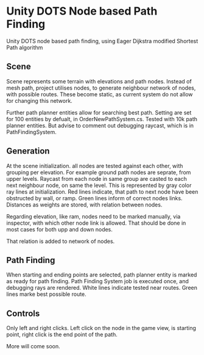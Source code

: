 # Unity DOTS Node based Path Finding

Unity DOTS node based path finding, using Eager Dijkstra modified Shortest Path algorithm


## Scene

Scene represents some terrain with elevations and path nodes.
Instead of mesh path, project utilises nodes, to generate neighbour network of nodes, with possible routes.
These become static, as current system do not allow for changing this network.

Further path planner entities allow for searching best path.
Setting are set for 100 entities by defualt, in OrderNewPathSystem.cs.
Tested with 10k path planner entities. But advise to comment out debugging raycast, which is in PathFindingSystem.


## Generation

At the scene initialization. all nodes are tested against each other, with grouping per elevation.
For example ground path nodes are seprate, from upper levels.
Raycast from each node in same group are casted to each next neighbour node, on same the level.
This is represented by gray color ray lines at initialization.
Red lines indicate, that path to next node have been obstructed by wall, or ramp.
Green lines inform of correct nodes links.
Distances as weights are stored, with relation between nodes.

Regarding elevation, like ram, nodes need to be marked manually, via inspector, with which other node link is allowed.
That should be done in most cases for both upp and down nodes.

That relation is added to network of nodes.


## Path Finding

When starting and ending points are selected, path planner entity is marked as ready for path finding.
Path Finding System job is executed once, and debugging rays are rendered.
White lines indicate tested near routes.
Green lines marke best possible route.


## Controls

Only left and right clicks.
Left click on the node in the game view, is starting point, right click is the end point of the path.

More will come soon.
